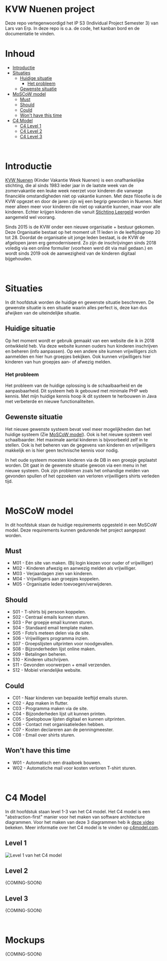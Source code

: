 # KVW Nuenen project

Deze repo vertegenwoordigd het IP S3 (Individual Project Semester 3) van Lars van Erp. In deze repo is o.a. de code, het kanban bord en de documentatie te vinden.

# Inhoud

- [Introductie](#introductie)
- [Situaties](#situaties)
    - [Huidige situatie](#huidige-situatie)
        - [Het probleem](#het-probleem)
    - [Gewenste situatie](#gewenste-situatie)
- [MoSCoW model](#moscow-model)
    - [Must](#must)
    - [Should](#should)
    - [Could](#could)
    - [Won't have this time](#wont-have-this-time)
- [C4 Model](#c4-model)
    - [C4 Level 1](#level-1)
    - [C4 Level 2](#level-2)
    - [C4 Level 3](#level-3)

<br>

# Introductie
[KVW Nuenen](https://kvwnuenen.nl/) (Kinder Vakantie Week Nuenen) is een onafhankelijke stichting, die al sinds 1983 ieder jaar in de laatste week van de zomervakantie een leuke week neerzet voor kinderen die vanwege financiële omstandigheden niet op vakantie kunnen. Met deze filosofie is de KVW opgezet en door de jaren zijn wij een begrip geworden in Nuenen. Niet meer alleen meer voor kinderen die niet op vakantie kunnen, maar voor alle kinderen. Echter krijgen kinderen die vanuit [Stichting Leergeld](https://www.leergeld.nl/) worden aangemeld wel voorang.

Sinds 2015 is de KVW onder een nieuwe organisatie + bestuur gekomen. Deze Organisatie bestaat op het moment uit 11 leden in de leeftijdsgroep 20 tot 28. Doordat de organisatie uit jonge leden bestaat, is de KVW de afgelopen jaren erg gemoderniseerd. Zo zijn de inschrijvingen sinds 2018 voledig via een online formulier (voorheen werd dit via mail gedaan.) en wordt sinds 2019 ook de aanwezigheid van de kinderen digitaal bijgehouden.

<br>

# Situaties
In dit hoofdstuk worden de huidige en gewenste situatie beschreven. De gewenste situatie is een situatie waarin alles perfect is, deze kan dus afwijken van de uiteindelijke situatie.

## Huidige situatie
Op het moment wordt er gebruik gemaakt van een website die ik in 2018 ontwikkeld heb. Via deze website kunnen ouders hun kinderen inschrijven en beheren (info aanpassen). Op een andere site kunnen vrijwilligers zich aanmelden en hier hun groepjes bekijken. Ook kunnen vrijwilligers hier kinderen van hun groepjes aan- of afwezig melden.

### Het probleem
Het probleem van de huidige oplossing is de schaalbaarheid en de aanpasbaarheid. Dit systeem heb ik gebouwd met minimale PHP web kennis. Met mijn huidige kennis hoop ik dit systeem te herbouwen in Java met verbeterde en nieuwe functionaliteiten.


## Gewenste situatie
Het nieuwe gewenste systeem bevat veel meer mogelijkheden dan het huidige systeem (Zie [MoSCoW model](#moscow-model)). Ook is het nieuwe systeem veel schaalbaarder. Het maximale aantal kinderen is bijvoorbeeld zelf in te stellen. Ook is het beheren van de gegevens van kinderen en vrijwilligers makkelijk en is hier geen technische kennis voor nodig.

In het oude systeem moesten kinderen via de DB in een groepje geplaatst worden. Dit gaat in de gewenste situatie gewoon via een menu in het nieuwe systeem. Ook zijn problemen zoals het onhandige melden van gevonden spullen of het opzoeken van verloren vrijwilligers shirts verleden tijd.

<br>

# MoSCoW model
In dit hoofdstuk staan de huidige requirements opgesteld in een MoSCoW model. Deze requirements kunnen gedurende het project aangepast worden.

## Must
-	M01 - Eén site van maken. (Bij login kiezen voor ouder of vrijwilliger)
-	M02 - Kinderen afwezig en aanwezig melden als vrijwilliger.
-	M03 - Verjaardagen zien van kinderen.
-	M04 - Vrijwilligers aan groepjes koppelen.
-	M05 - Organisatie leden toevoegen/verwijderen.


## Should
-	S01 - T-shirts bij persoon koppelen.
-	S02 - Centraal emails kunnen sturen.
-	S03 - Per groepje email kunnen sturen.
-	S04 - Standaard email template maken.
-	S05 - Foto’s meteen delen via de site.
-	S06 - Vrijwilligers programma inzien.
-	S07 - Groepslijsten uitprinten voor noodgevallen.
-	S08 - Bijzonderheden lijst online maken.
-	S09 - Betalingen beheren.
-	S10 - Kinderen uitschrijven.
-	S11 - Gevonden voorwerpen + email verzenden.
-	S12 - Mobiel vriendelijke website.


## Could
-	C01 - Naar kinderen van bepaalde leeftijd emails sturen.
-	C02 - App maken in flutter.
-	C03 - Programma maken via de site.
-	C04 - Bijzonderheden lijst uit kunnen printen.
-	C05 - Spelopbouw lijsten digitaal en kunnen uitprinten.
-	C06 - Contact met organisatieleden hebben.
-	C07 - Kosten declareren aan de penningmeester.
-	C08 - Email over shirts sturen.


## Won't have this time
-	W01 - Automatisch een draaiboek bouwen.
-	W02 - Automatiche mail voor kosten verloren T-shirt sturen.

<br>

# C4 Model
In dit hoofdstuk staan level 1-3 van het C4 model. Het C4 model is een "abstraction-first" manier voor het maken van software architecture diagrammen. Voor het maken van deze 3 diagrammen heb ik [deze video](https://www.youtube.com/watch?v=x2-rSnhpw0g) bekeken. Meer informatie over het C4 model is te vinden op [c4model.com](https://c4model.com/).

## Level 1

![Level 1 van het C4 model](https://i.ibb.co/kqfF6f7/KVW-Nuenen-2.png)

## Level 2
{COMING-SOON}

## Level 3
{COMING-SOON}

<br>

# Mockups
{COMING-SOON}
